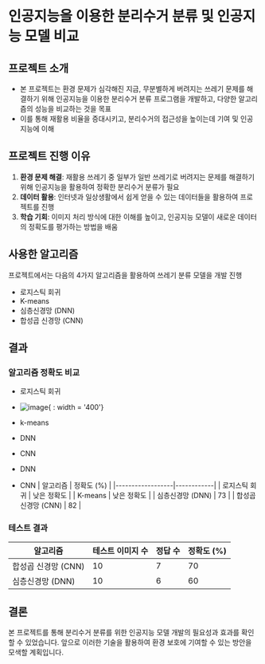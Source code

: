 # 인공지능을 이용한 분리수거 분류 및 인공지능 모델 비교

## 프로젝트 소개
* 본 프로젝트는 환경 문제가 심각해진 지금, 무분별하게 버려지는 쓰레기 문제를 해결하기 위해 인공지능을 이용한 분리수거 분류 프로그램을 개발하고, 다양한 알고리즘의 성능을 비교하는 것을 목표
* 이를 통해 재활용 비율을 증대시키고, 분리수거의 접근성을 높이는데 기여 및 인공지능에 이해

## 프로젝트 진행 이유
1. **환경 문제 해결**: 재활용 쓰레기 중 일부가 일반 쓰레기로 버려지는 문제를 해결하기 위해 인공지능을 활용하여 정확한 분리수거 분류가 필요
2. **데이터 활용**: 인터넷과 일상생활에서 쉽게 얻을 수 있는 데이터들을 활용하여 프로젝트를 진행
3. **학습 기회**: 이미지 처리 방식에 대한 이해를 높이고, 인공지능 모델이 새로운 데이터의 정확도를 평가하는 방법을 배움

## 사용한 알고리즘
프로젝트에서는 다음의 4가지 알고리즘을 활용하여 쓰레기 분류 모델을 개발 진행
- 로지스틱 회귀
- K-means
- 심층신경망 (DNN)
- 합성곱 신경망 (CNN)

## 결과

### 알고리즘 정확도 비교
* 로지스틱 회귀
- ![image](https://github.com/user-attachments/assets/94a36023-d709-4083-bd66-2de6b56def34){ : width = '400'}


* k-means
* DNN
* CNN

* DNN
* CNN
| 알고리즘          | 정확도 (%) |
|------------------|------------|
| 로지스틱 회귀    | 낮은 정확도 |
| K-means          | 낮은 정확도 |
| 심층신경망 (DNN) | 73         |
| 합성곱 신경망 (CNN) | 82         |

### 테스트 결과

| 알고리즘          | 테스트 이미지 수 | 정답 수 | 정확도 (%) |
|------------------|------------------|---------|------------|
| 합성곱 신경망 (CNN) | 10               | 7       | 70         |
| 심층신경망 (DNN)   | 10               | 6       | 60         |

## 결론
본 프로젝트를 통해 분리수거 분류를 위한 인공지능 모델 개발의 필요성과 효과를 확인할 수 있었습니다. 앞으로 이러한 기술을 활용하여 환경 보호에 기여할 수 있는 방안을 모색할 계획입니다.
